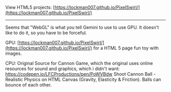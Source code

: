 View HTML5 projects:
[https://lockman007.github.io/PixelSwirl/](https://lockman007.github.io/PixelSwirl/)


----------------------------------------
Seems that "WebGL" is what you tell Gemini to use to use GPU.
It doesn't like to do it, so you have to be forceful.

GPU:
[https://lockman007.github.io/PixelSwirl/](https://lockman007.github.io/PixelSwirl/) for a HTML 5 page fun toy with images.

CPU:
Original Source for Cannon Game, which the original uses online resources for sound and graphics, which i didn't want:
https://codepen.io/LFCProductions/pen/PoWVBdw
Shoot Cannon Ball - Realistic Physics on HTML Canvas (Gravity, Elasticity & Friction). Balls can bounce of each other.
